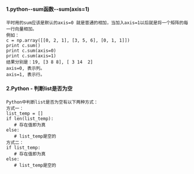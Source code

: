 
#### 1.python--sum函数--sum(axis=1)
```
平时用的sum应该是默认的axis=0 就是普通的相加，当加入axis=1以后就是将一个矩阵的每一行向量相加。
例如：
c = np.array([[0, 2, 1], [3, 5, 6], [0, 1, 1]])
print c.sum()
print c.sum(axis=0)
print c.sum(axis=1)
结果分别是：19, [3 8 8], [ 3 14  2]
axis=0, 表示列。
axis=1, 表示行。
```
#### 2.Python - 判断list是否为空
```
Python中判断list是否为空有以下两种方式：
方式一：
list_temp = []
if len(list_temp):
   # 存在值即为真
else:
   # list_temp是空的
方式二：
if list_temp:
   # 存在值即为真
else:
   # list_temp是空的
```
